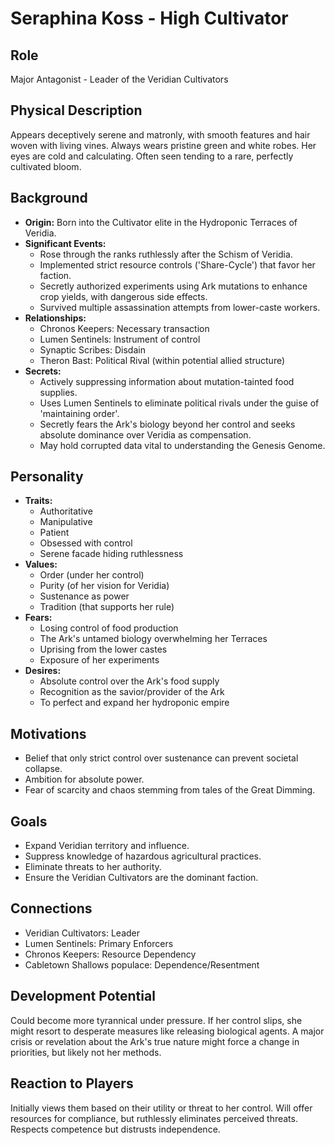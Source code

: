 # Seraphina Koss - High Cultivator

## Role
Major Antagonist - Leader of the Veridian Cultivators

## Physical Description
Appears deceptively serene and matronly, with smooth features and hair woven with living vines. Always wears pristine green and white robes. Her eyes are cold and calculating. Often seen tending to a rare, perfectly cultivated bloom.

## Background
- **Origin:** Born into the Cultivator elite in the Hydroponic Terraces of Veridia.
- **Significant Events:**
  - Rose through the ranks ruthlessly after the Schism of Veridia.
  - Implemented strict resource controls ('Share-Cycle') that favor her faction.
  - Secretly authorized experiments using Ark mutations to enhance crop yields, with dangerous side effects.
  - Survived multiple assassination attempts from lower-caste workers.
- **Relationships:**
  - Chronos Keepers: Necessary transaction
  - Lumen Sentinels: Instrument of control
  - Synaptic Scribes: Disdain
  - Theron Bast: Political Rival (within potential allied structure)
- **Secrets:**
  - Actively suppressing information about mutation-tainted food supplies.
  - Uses Lumen Sentinels to eliminate political rivals under the guise of 'maintaining order'.
  - Secretly fears the Ark's biology beyond her control and seeks absolute dominance over Veridia as compensation.
  - May hold corrupted data vital to understanding the Genesis Genome.

## Personality
- **Traits:**
  - Authoritative
  - Manipulative
  - Patient
  - Obsessed with control
  - Serene facade hiding ruthlessness
- **Values:**
  - Order (under her control)
  - Purity (of her vision for Veridia)
  - Sustenance as power
  - Tradition (that supports her rule)
- **Fears:**
  - Losing control of food production
  - The Ark's untamed biology overwhelming her Terraces
  - Uprising from the lower castes
  - Exposure of her experiments
- **Desires:**
  - Absolute control over the Ark's food supply
  - Recognition as the savior/provider of the Ark
  - To perfect and expand her hydroponic empire

## Motivations
- Belief that only strict control over sustenance can prevent societal collapse.
- Ambition for absolute power.
- Fear of scarcity and chaos stemming from tales of the Great Dimming.

## Goals
- Expand Veridian territory and influence.
- Suppress knowledge of hazardous agricultural practices.
- Eliminate threats to her authority.
- Ensure the Veridian Cultivators are the dominant faction.

## Connections
- Veridian Cultivators: Leader
- Lumen Sentinels: Primary Enforcers
- Chronos Keepers: Resource Dependency
- Cabletown Shallows populace: Dependence/Resentment

## Development Potential
Could become more tyrannical under pressure. If her control slips, she might resort to desperate measures like releasing biological agents. A major crisis or revelation about the Ark's true nature might force a change in priorities, but likely not her methods.

## Reaction to Players
Initially views them based on their utility or threat to her control. Will offer resources for compliance, but ruthlessly eliminates perceived threats. Respects competence but distrusts independence.
